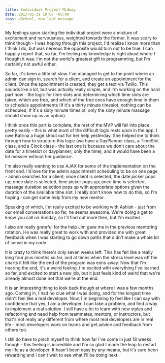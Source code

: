 ```yaml
---
title: Individual Project Midway
date: 2013-05-31 10:07 -06:00
tags: gSchool, new leaf massage
---
```


My feelings upon starting the individual project were a mixture of excitement and nervousness, weighted towards the former.  It was scary to think though - I was hoping through this project, I'd realize I know more than I think I do, but was nervous the opposite would turn out to be true.  I can happily report that, so far, I'm feeling my knowledge is right about where I thought it was.  I'm not the world's greatest gift to programming, but I'm certainly not awful either.

So far, it's been a little bit slow.  I've managed to get to the point where an admin can sign in, search for a client, and create an appointment for the client.  Once the appointment is created, they get a text via Twilio.  This sounds like a lot, but was actually really simple, and I'm working on the hard part now - the logic for time slots and determining which time slots are taken, which are free, and which of the free ones have enough time in them to schedule appointments (if it's a thirty minute timeslot, nothing can be scheduled; if it's a sixty minute timeslot, only the sixty minute massage should show up as an option).

I think once this part is complete, the rest of the MVP will fall into place pretty easily - this is what most of the difficult logic rests upon in the app.  I owe Katrina a huge shout out for her help yesterday.  She helped me to think through how to structure this logic (we have a DayPlanner class, a TimeSlot class, and a Clock class - the last one is because we don't care about the date for a timeslot or dayplanner; only the time), and it would have been a lot messier without her guidance.

I'm also really wanting to use AJAX for some of the implementation on the front end.  I'd love for the admin appointment scheduling to be on one page - admin searches for a client; once client is selected, the date picker pops up; once date is selected, time picker pops up; once time is selected, massage duration selection pops up with appropriate options given the duration of the available time slot.  I really don't know how to do this, so I'm hoping I can get some help from my new mentor.

Speaking of which, I'm really excited to be working with Ashish - just from our email conversations so far, he seems awesome.  We're doing a get to know you call on Sunday, so I'll find out more then, but I'm excited.

I also am really grateful for the help Jim gave me in the previous mentoring rotation.  He was really great to work with and provided me with great feedback when I was starting to go down paths that didn't make a whole lot of sense in my code.

It is crazy to think there's only seven weeks left.  This has felt like a really long four plus months so far, and at times when the stress level was off the charts it felt like the end of the program was eons away.  Now that I'm nearing the end, it's a weird feeling.  I'm excited with everything I've learned so far, and excited to start a new job, but it just feels kind of weird that we're already almost done not that we're at the end.

It is an interesting thing to look back though at where I was a few months ago.  Coming in, I had no clue what I was doing, and for the longest time didn't feel like a real developer.  Now, I'm beginning to feel like I can say with confidence that yes, I am a developer.  I can take a problem, and find a way to implement a real solution.  I still have a lot to learn with new styles and refactoring and need help from teammates, mentors, or instructors, but that's not really any different from where most real developers are in real life - most developers work on teams and get advice and feedback from others too.

I still do have to pinch myself to think how far I've come in just 18 weeks though - this feeling is incredible and I'm so glad I made the leap to restart my life as a developer.  It hasn't been easy by any means, but it's sure been rewarding and I can't wait to see what I'll be doing next.